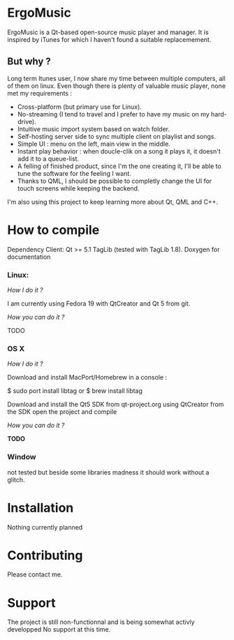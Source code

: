 ErgoMusic
=========

ErgoMusic is a Qt-based open-source music player and manager.
It is inspired by iTunes for which I haven't found a suitable replacemement.

But why ?
---------

Long term Itunes user, I now share my time between multiple computers, all of them on linux.
Even though there is plenty of valuable music player, none met my requirements :
- Cross-platform (but primary use for Linux).
- No-streaming (I tend to travel and I prefer to have my music on my hard-drive).
- Intuitive music import system based on watch folder.
- Self-hosting server side to sync multiple client on playlist and songs.
- Simple UI : menu on the left, main view in the middle.
- Instant play behavior : when doucle-clik on a song it plays it, it doesn't add it to a queue-list.
- A felling of finished product, since I'm the one creating it, I'll be able to tune the software for the feeling I want.
- Thanks to QML, I should be possible to completly change the UI for touch screens while keeping the backend.

I'm also using this project to keep learning more about Qt, QML and C++.

How to compile
==============

Dependency Client:
Qt >= 5.1
TagLib (tested with TagLib 1.8).
Doxygen for documentation

### Linux:

*How I do it ?*

I am currently using Fedora 19 with QtCreator and Qt 5 from git.

*How you can do it ?*

TODO

### OS X

*How I do it ?*

Download and install MacPort/Homebrew
in a console :

   $ sudo port install libtag
   or
   $ brew install libtag

Download and install the Qt5 SDK from qt-project.org
using QtCreator from the SDK open the project and compile

*How you can do it ?*

**TODO**

### Window

not tested but beside some libraries madness it should work without a glitch.

Installation
============

Nothing currently planned

Contributing
============

Please contact me.

Support
=======

The project is still non-functionnal and is being somewhat activly developped
No support at this time.
